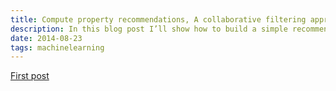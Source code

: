 ```yaml
---
title: Compute property recommendations, A collaborative filtering approach.
description: In this blog post I’ll show how to build a simple recommendation engine for apartments. What are the possible design choices, how to implement them in practice, and how to validate the performance of your system.
date: 2014-08-23
tags: machinelearning
---
```


<a href="https://www.dropbox.com/scl/fi/7xw2dpgsq8q0vb7wkconp/blog_1.pdf?rlkey=rmm22v0pguqfpbafpbm7yt498&dl=0">First post</a>
